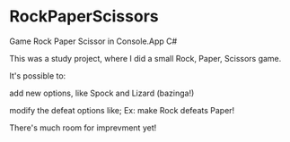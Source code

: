 # RockPaperScissors
Game Rock Paper Scissor in Console.App C#

This was a study project, where I did a small Rock, Paper, Scissors game.

It's possible to:


  add new options, like Spock and Lizard (bazinga!)
  
  
  modify the defeat options like; Ex: make Rock defeats Paper!
  
  
There's much room for imprevment yet!
